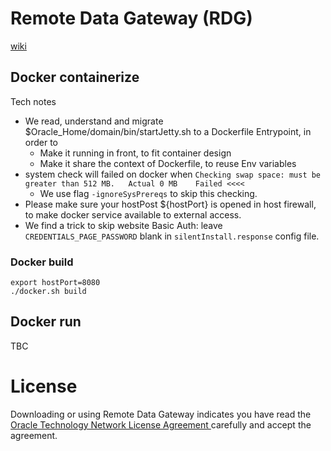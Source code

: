 # Remote Data Gateway (RDG)
[wiki](https://github.com/davidkhala/oracle-PaaS-collection/wiki/Analyic-Remote-Data-Gateway-(RDG))

## Docker containerize
Tech notes
- We read, understand and migrate $Oracle_Home/domain/bin/startJetty.sh to a Dockerfile Entrypoint, in order to
  - Make it running in front, to fit container design
  - Make it share the context of Dockerfile, to reuse Env variables
- system check will failed on docker when `Checking swap space: must be greater than 512 MB.   Actual 0 MB    Failed <<<< `
  - We use flag `-ignoreSysPrereqs` to skip this checking. 
- Please make sure your hostPost ${hostPort} is opened in host firewall, to make docker service available to external access.
- We find a trick to skip website Basic Auth: leave `CREDENTIALS_PAGE_PASSWORD` blank in `silentInstall.response` config file.
### Docker build
```
export hostPort=8080
./docker.sh build
```

## Docker run
TBC
# License
Downloading or using Remote Data Gateway indicates you have read the [Oracle Technology Network License Agreement
](https://www.oracle.com/downloads/licenses/distribution-license.html) carefully and accept the agreement.

